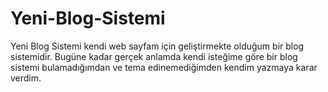 # Yeni-Blog-Sistemi
Yeni Blog Sistemi kendi web sayfam için geliştirmekte olduğum bir blog sistemidir.
Bugüne kadar gerçek anlamda kendi isteğime göre bir blog sistemi bulamadığımdan ve tema edinemediğimden kendim yazmaya karar verdim.
